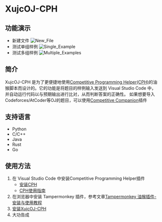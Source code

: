 # XujcOJ-CPH

## 功能演示
+ 新建文件
![New_File](https://github.com/IanChen0713/XujcOJ-CPH/blob/main/img/New_File.gif)
+ 测试单组样例
![Single_Example](https://github.com/IanChen0713/XujcOJ-CPH/blob/main/img/Single_Example.gif)
+ 测试多组样例
![Multiple_Examples](https://github.com/IanChen0713/XujcOJ-CPH/blob/main/img/Multiple_Examples.gif)

## 简介

XujcOJ-CPH 是为了更便捷地使用[Competitive Programming Helper(CPH)](https://github.com/agrawal-d/cph)的油猴脚本而设计的。它的功能是将题目的样例输入发送到 Visual Studio Code 中，并自动运行代码以与预期输出进行比对，从而判断答案的正确性。
如果想要导入Codeforces/AtCoder等OJ的题目，可以使用[Competitive Companion](https://github.com/jmerle/competitive-companion)插件

## 支持语言

+ Python
+ C/C++
+ Java
+ Rust
+ Go

## 使用方法

1. 在 Visual Studio Code 中安装Competitive Programming Helper插件
    + [安装CPH](https://marketplace.visualstudio.com/items?itemName=DivyanshuAgrawal.competitive-programming-helper)
    + [CPH使用指南](https://github.com/agrawal-d/cph/blob/main/docs/user-guide.md)
2. 在浏览器中安装 Tampermonkey 插件，参考文章[Tampermonkey 油猴插件-安装与使用教程](https://zhuanlan.zhihu.com/p/128453110)
3. [安装XujcOJ-CPH](https://greasyfork.org/zh-CN/scripts/470822-xujcoj-cph)
4. 大功告成
